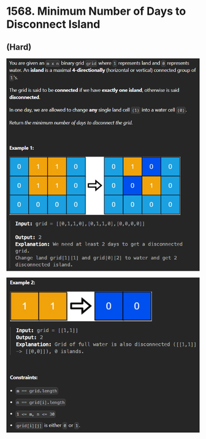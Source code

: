 # 1568. Minimum Number of Days to Disconnect Island
## (Hard)

![alt text](image.png)

![alt text](image-1.png)